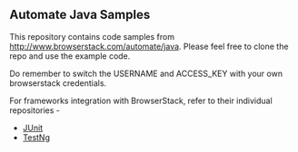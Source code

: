 Automate Java Samples
---------------------

This repository contains code samples from http://www.browserstack.com/automate/java. Please feel free to clone the repo and use the example code.


Do remember to switch the USERNAME and ACCESS_KEY with your own browserstack credentials.

For frameworks integration with BrowserStack, refer to their individual repositories - 

- [JUnit](https://github.com/browserstack/junit-browserstack)
- [TestNg](https://github.com/browserstack/testng-browserstack)